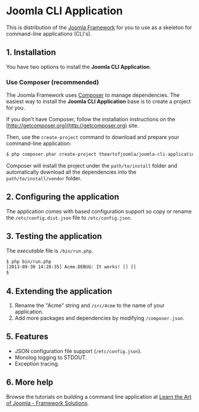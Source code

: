 # Joomla CLI Application

This is distribution of the [Joomla Framework](http://github.com/joomla/joomla-framework) for you to use as a skeleton for command-line applications (CLI's).

## 1. Installation

You have two options to install the **Joomla CLI Application**.

### Use Composer (recommended)

The Joomla Framework uses [Composer](http://getcomposer.org) to manage dependencies. The easiest way to install the **Joomla CLI Application** base is to create a project for you.

If you don't have Composer, follow the installation instructions on the [http://getcomposer.org](http://getcomposer.org) site.

Then, use the `create-project` command to download and prepare your command-line application:

```bash
$ php composer.phar create-project theartofjoomla/joomla-cli-application path/to/install
```

Composer will install the project under the `path/to/install` folder and automatically download all the dependencies into the `path/to/install/vendor` folder.

## 2. Configuring the application

The application comes with based configuration support so copy or rename the `/etc/config.dist.json` file to `/etc/config.json`.

## 3. Testing the application

The _executable_ file is `/bin/run.php`.

```bash
$ php bin/run.php
[2013-09-30 14:28:35] Acme.DEBUG: It works! [] []
$
```

## 4. Extending the application

1. Rename the "Acme" string and `/src/Acme` to the name of your application.
2. Add more packages and dependencies by modifying `/composer.json`.

## 5. Features

* JSON configuration file support (`/etc/config.json`).
* Monolog logging to STDOUT.
* Exception tracing.

## 6. More help

Browse the tutorials on building a command line application at [Learn the Art of Joomla - Framework Solutions](http://learn.theartofjoomla.com/framework-solutions.html).